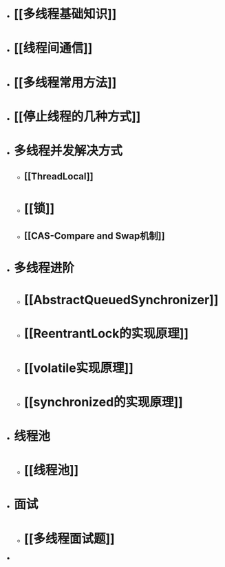 - # [[多线程基础知识]]
- # [[线程间通信]]
- # [[多线程常用方法]]
- # [[停止线程的几种方式]]
- # 多线程并发解决方式
	- ## [[ThreadLocal]]
	- # [[锁]]
	- ## [[CAS-Compare and Swap机制]]
- # 多线程进阶
	- # [[AbstractQueuedSynchronizer]]
	- # [[ReentrantLock的实现原理]]
	- # [[volatile实现原理]]
	- # [[synchronized的实现原理]]
- # 线程池
	- # [[线程池]]
- # 面试
	- # [[多线程面试题]]
-